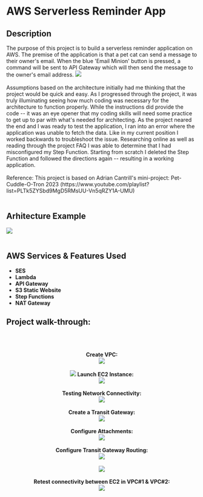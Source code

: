 <h1>AWS Serverless Reminder App</h1>

<h2>Description</h2>
The purpose of this project is to build a serverless reminder application on AWS. The premise of the application is that a pet cat can send a message to their owner's email. When the blue 'Email Minion' button is pressed, a command will be sent to API Gateway which will then send the message to the owner's email address.
<img src="https://i.imgur.com/5YqeB1u.png"/>
<br />
<br/>
Assumptions based on the architecture initially had me thinking that the project would be quick and easy. As I progressed through the project, it was truly illuminating seeing how much coding was necessary for the architecture to function properly. While the instructions did provide the code -- it was an eye opener that my coding skills will need some practice to get up to par with what's needed for architecting. As the project neared the end and I was ready to test the application, I ran into an error where the application was unable to fetch the data. Like in my current position I worked backwards to troubleshoot the issue. Researching online as well as reading through the project FAQ I was able to determine that I had misconfigured my Step Function. Starting from scratch I deleted the Step Function and followed the directions again -- resulting in a working application.
<br />
<br />
Reference: This project is based on Adrian Cantrill's mini-project: Pet-Cuddle-O-Tron 2023 (https://www.youtube.com/playlist?list=PLTk5ZYSbd9MgD5RMsUU-Vn5qRZY1A-UMU)
<br />
<br />
<h2>Arhitecture Example</h2>
<img src="https://i.imgur.com/sX5FzJQ.png"/>
<br />
<br />

<h2>AWS Services & Features Used</h2>

- <b>SES</b>
- <b>Lambda<b>
- <b>API Gateway</b>
- <b>S3 Static Website<b>
- <b>Step Functions<b>
- <b>NAT Gateway<b>

<h2>Project walk-through:</h2>
<br />
<br />
<p align="center">
Create VPC: <br/>
<img src="https://i.imgur.com/LGk3VVq.png"/>
<br />
<br />
 <img src="https://i.imgur.com/zGYuWKN.png"/>
Launch EC2 Instance:  <br/>
<img src="https://i.imgur.com/f5yhzhc.png"/>
<br />
<br />
Testing Network Connectivity: <br/>
<img src="https://i.imgur.com/AdGYKTv.png"/>
<br />
<br />
Create a Transit Gateway:  <br/>
<img src="https://i.imgur.com/WBtoD1g.png"/>
<br />
<br />
Configure Attachments:  <br/>
<img src="https://i.imgur.com/H0hR0yw.png"/>
<br />
<br />
Configure Transit Gateway Routing:  <br/>
<img src="https://i.imgur.com/H0hR0yw.png"/>
<br />
<br />
<img src="https://i.imgur.com/lB3pk5m.png"/>
 <br />
 <br />
Retest connectivity between EC2 in VPC#1 & VPC#2:  <br/>
<img src="https://i.imgur.com/pETjSxV.png"/>
</p>

<!--
 ```diff
- text in red
+ text in green
! text in orange
# text in gray
@@ text in purple (and bold)@@
```
--!>
